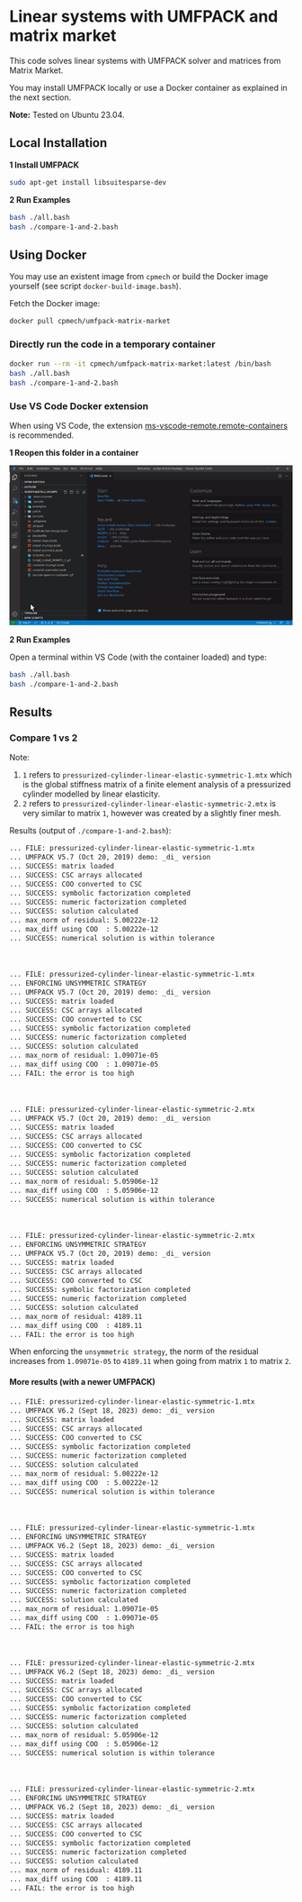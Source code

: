 # Linear systems with UMFPACK and matrix market

This code solves linear systems with UMFPACK solver and matrices from Matrix Market.

You may install UMFPACK locally or use a Docker container as explained in the next section.

**Note:** Tested on Ubuntu 23.04.

## Local Installation

**1 Install UMFPACK**

```bash
sudo apt-get install libsuitesparse-dev
```

**2 Run Examples**

```bash
bash ./all.bash
bash ./compare-1-and-2.bash
```

## Using Docker

You may use an existent image from `cpmech` or build the Docker image yourself (see script `docker-build-image.bash`).

Fetch the Docker image:

```bash
docker pull cpmech/umfpack-matrix-market
```

### Directly run the code in a temporary container

```bash
docker run --rm -it cpmech/umfpack-matrix-market:latest /bin/bash
bash ./all.bash
bash ./compare-1-and-2.bash
```

### Use VS Code Docker extension

When using VS Code, the extension [ms-vscode-remote.remote-containers](https://marketplace.visualstudio.com/items?itemName=ms-vscode-remote.remote-containers) is recommended.

**1 Reopen this folder in a container**

![VS Code Remote Development](remote-dev-with-vscode.gif)

**2 Run Examples**

Open a terminal within VS Code (with the container loaded) and type:

```bash
bash ./all.bash
bash ./compare-1-and-2.bash
```

## Results

### Compare 1 vs 2

Note:

1. `1` refers to `pressurized-cylinder-linear-elastic-symmetric-1.mtx` which is the global stiffness matrix of a finite element analysis of a pressurized cylinder modelled by linear elasticity.
1. `2` refers to `pressurized-cylinder-linear-elastic-symmetric-2.mtx` is very similar to matrix `1`, however was created by a slightly finer mesh.

Results (output of `./compare-1-and-2.bash`):

```text
... FILE: pressurized-cylinder-linear-elastic-symmetric-1.mtx
... UMFPACK V5.7 (Oct 20, 2019) demo: _di_ version
... SUCCESS: matrix loaded
... SUCCESS: CSC arrays allocated
... SUCCESS: COO converted to CSC
... SUCCESS: symbolic factorization completed
... SUCCESS: numeric factorization completed
... SUCCESS: solution calculated
... max_norm of residual: 5.00222e-12
... max_diff using COO  : 5.00222e-12
... SUCCESS: numerical solution is within tolerance



... FILE: pressurized-cylinder-linear-elastic-symmetric-1.mtx
... ENFORCING UNSYMMETRIC STRATEGY
... UMFPACK V5.7 (Oct 20, 2019) demo: _di_ version
... SUCCESS: matrix loaded
... SUCCESS: CSC arrays allocated
... SUCCESS: COO converted to CSC
... SUCCESS: symbolic factorization completed
... SUCCESS: numeric factorization completed
... SUCCESS: solution calculated
... max_norm of residual: 1.09071e-05
... max_diff using COO  : 1.09071e-05
... FAIL: the error is too high



... FILE: pressurized-cylinder-linear-elastic-symmetric-2.mtx
... UMFPACK V5.7 (Oct 20, 2019) demo: _di_ version
... SUCCESS: matrix loaded
... SUCCESS: CSC arrays allocated
... SUCCESS: COO converted to CSC
... SUCCESS: symbolic factorization completed
... SUCCESS: numeric factorization completed
... SUCCESS: solution calculated
... max_norm of residual: 5.05906e-12
... max_diff using COO  : 5.05906e-12
... SUCCESS: numerical solution is within tolerance



... FILE: pressurized-cylinder-linear-elastic-symmetric-2.mtx
... ENFORCING UNSYMMETRIC STRATEGY
... UMFPACK V5.7 (Oct 20, 2019) demo: _di_ version
... SUCCESS: matrix loaded
... SUCCESS: CSC arrays allocated
... SUCCESS: COO converted to CSC
... SUCCESS: symbolic factorization completed
... SUCCESS: numeric factorization completed
... SUCCESS: solution calculated
... max_norm of residual: 4189.11
... max_diff using COO  : 4189.11
... FAIL: the error is too high
```

When enforcing the `unsymmetric strategy`, the norm of the residual increases from `1.09071e-05` to `4189.11` when going from matrix `1` to matrix `2`.


#### More results (with a newer UMFPACK)

```text
... FILE: pressurized-cylinder-linear-elastic-symmetric-1.mtx
... UMFPACK V6.2 (Sept 18, 2023) demo: _di_ version
... SUCCESS: matrix loaded
... SUCCESS: CSC arrays allocated
... SUCCESS: COO converted to CSC
... SUCCESS: symbolic factorization completed
... SUCCESS: numeric factorization completed
... SUCCESS: solution calculated
... max_norm of residual: 5.00222e-12
... max_diff using COO  : 5.00222e-12
... SUCCESS: numerical solution is within tolerance



... FILE: pressurized-cylinder-linear-elastic-symmetric-1.mtx
... ENFORCING UNSYMMETRIC STRATEGY
... UMFPACK V6.2 (Sept 18, 2023) demo: _di_ version
... SUCCESS: matrix loaded
... SUCCESS: CSC arrays allocated
... SUCCESS: COO converted to CSC
... SUCCESS: symbolic factorization completed
... SUCCESS: numeric factorization completed
... SUCCESS: solution calculated
... max_norm of residual: 1.09071e-05
... max_diff using COO  : 1.09071e-05
... FAIL: the error is too high



... FILE: pressurized-cylinder-linear-elastic-symmetric-2.mtx
... UMFPACK V6.2 (Sept 18, 2023) demo: _di_ version
... SUCCESS: matrix loaded
... SUCCESS: CSC arrays allocated
... SUCCESS: COO converted to CSC
... SUCCESS: symbolic factorization completed
... SUCCESS: numeric factorization completed
... SUCCESS: solution calculated
... max_norm of residual: 5.05906e-12
... max_diff using COO  : 5.05906e-12
... SUCCESS: numerical solution is within tolerance



... FILE: pressurized-cylinder-linear-elastic-symmetric-2.mtx
... ENFORCING UNSYMMETRIC STRATEGY
... UMFPACK V6.2 (Sept 18, 2023) demo: _di_ version
... SUCCESS: matrix loaded
... SUCCESS: CSC arrays allocated
... SUCCESS: COO converted to CSC
... SUCCESS: symbolic factorization completed
... SUCCESS: numeric factorization completed
... SUCCESS: solution calculated
... max_norm of residual: 4189.11
... max_diff using COO  : 4189.11
... FAIL: the error is too high
```
